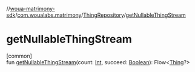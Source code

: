 //[woua-matrimony-sdk](../../../index.md)/[com.woualabs.matrimony](../index.md)/[ThingRepository](index.md)/[getNullableThingStream](get-nullable-thing-stream.md)

# getNullableThingStream

[common]\
fun [getNullableThingStream](get-nullable-thing-stream.md)(count: [Int](https://kotlinlang.org/api/latest/jvm/stdlib/kotlin/-int/index.html), succeed: [Boolean](https://kotlinlang.org/api/latest/jvm/stdlib/kotlin/-boolean/index.html)): Flow<[Thing](../-thing/index.md)?>
